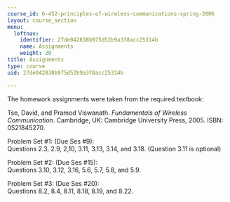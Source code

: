 ```yaml
---
course_id: 6-452-principles-of-wireless-communications-spring-2006
layout: course_section
menu:
  leftnav:
    identifier: 27de042838b975d52b9a3f8acc25314b
    name: Assignments
    weight: 20
title: Assignments
type: course
uid: 27de042838b975d52b9a3f8acc25314b

---
```


The homework assignments were taken from the required textbook:

Tse, David, and Pramod Viswanath. _Fundamentals of Wireless Communication_. Cambridge, UK: Cambridge University Press, 2005. ISBN: 0521845270.

Problem Set #1: (Due Ses #9):  
Questions 2.3, 2.9, 2,10, 3.11, 3.13, 3.14, and 3.18. (Question 3.11 is optional)

Problem Set #2: (Due Ses #15):  
Questions 3.10, 3.12, 3.16, 5.6, 5.7, 5.8, and 5.9.

Problem Set #3: (Due Ses #20):  
Questions 8.2, 8.4, 8.11, 8.18, 8.19, and 8.22.